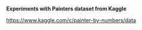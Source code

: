 **Experiments with Painters dataset from Kaggle**

https://www.kaggle.com/c/painter-by-numbers/data
